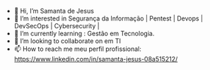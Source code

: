 - 👋 Hi, I’m  Samanta de Jesus
- 👀 I’m interested in  Segurança da Informação | Pentest | Devops | DevSecOps | Cybersecurity |
- 🌱 I’m currently learning  : Gestão em Tecnologia.
- 💞️ I’m looking to collaborate on  em TI 
- 📫 How to reach me meu perfil profissional: https://www.linkedin.com/in/samanta-jesus-08a515212/

<!---
samanta-jesus/samanta-jesus is a ✨ special ✨ repository because its `README.md` (this file) appears on your GitHub profile.
You can click the Preview link to take a look at your changes.
--->
